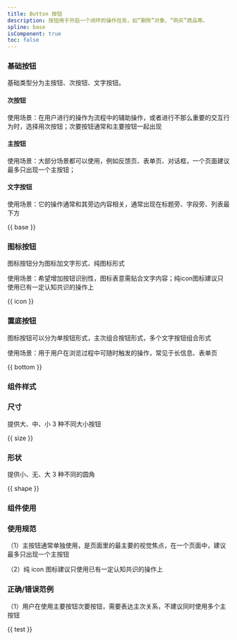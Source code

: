 ```yaml
---
title: Button 按钮
description: 按钮用于开启一个闭环的操作任务，如“删除”对象、“购买”商品等。
spline: base
isComponent: true
toc: false
---
```


### 基础按钮

基础类型分为主按钮、次按钮、文字按钮。

#### 次按钮

使用场景：在用户进行的操作为流程中的辅助操作，或者进行不那么重要的交互行为时，选择用次按钮；次要按钮通常和主要按钮一起出现

#### 主按钮

使用场景：大部分场景都可以使用，例如反馈页、表单页、对话框，一个页面建议最多只出现一个主按钮；

#### 文字按钮

使用场景：它的操作通常和其旁边内容相关，通常出现在标题旁、字段旁、列表最下方

{{ base }}

### 图标按钮

图标按钮分为图标加文字形式、纯图标形式

使用场景：希望增加按钮识别性，图标表意需贴合文字内容；纯icon图标建议只使用已有一定认知共识的操作上

{{ icon }}

### 置底按钮

图标按钮可以分为单按钮形式，主次组合按钮形式，多个文字按钮组合形式

使用场景：用于用户在浏览过程中可随时触发的操作，常见于长信息、表单页

{{ bottom }}

### 组件样式

### 尺寸

提供大、中、小 3 种不同大小按钮

{{ size }}

### 形状

提供小、无、大 3 种不同的圆角

{{ shape }}

### 组件使用

### 使用规范

（1）主按钮通常单独使用，是页面里的最主要的视觉焦点，在一个页面中，建议最多只出现一个主按钮

（2）纯 icon 图标建议只使用已有一定认知共识的操作上

### 正确/错误范例

（1）用户在使用主要按钮次要按钮，需要表达主次关系，不建议同时使用多个主按钮

{{ test }}
